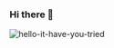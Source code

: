 ### Hi there 👋
![hello-it-have-you-tried](https://github.com/The-Magicians-Code/The-Magicians-Code/assets/60236942/825d77d3-0e64-44c2-ac44-1a47c5cbe06e)


<!--
**The-Magicians-Code/The-Magicians-Code** is a ✨ _special_ ✨ repository because its `README.md` (this file) appears on your GitHub profile.

Here are some ideas to get you started:

- 🔭 I’m currently working on ...
- 🌱 I’m currently learning ...
- 👯 I’m looking to collaborate on ...
- 🤔 I’m looking for help with ...
- 💬 Ask me about ...
- 📫 How to reach me: ...
- 😄 Pronouns: ...
- ⚡ Fun fact: ...
-->
